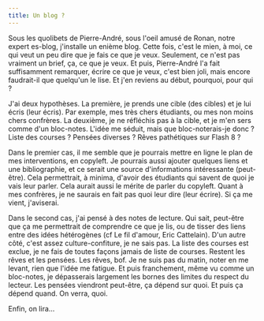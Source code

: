 ```yaml
---
title: Un blog ?
---
```


Sous les quolibets de Pierre-André, sous l'oeil amusé de Ronan, notre expert es-blog, j'installe un enième blog. Cette fois, c'est le mien, à moi, ce qui veut un peu dire que je fais ce que je veux. Seulement, ce n'est pas vraiment un brief, ça, ce que je veux. Et puis, Pierre-André l'a fait suffisamment remarquer, écrire ce que je veux, c'est bien joli, mais encore faudrait-il que quelqu'un le lise. Et j'en reviens au début, pourquoi, pour qui ? 

<!--more-->

J'ai deux hypothèses. 
La première,  je prends une cible (des cibles) et je lui écris (leur écris). Par exemple, mes très chers étudiants, ou mes non moins chers confrères.
La deuxième, je ne réfléchis pas à la cible, et je m'en sers comme d'un bloc-notes. L'idée me séduit, mais que bloc-noterais-je donc ? Liste des courses ? Pensées diverses ? Rêves pathétiques sur Flash 8 ?

Dans le premier cas, il me semble que je pourrais mettre en ligne le plan de mes interventions, en copyleft. Je pourrais aussi ajouter quelques liens et une bibliographie, et ce serait une source d'informations intéressante (peut-être). Cela permettrait, à minima, d'avoir des étudiants qui savent de quoi je vais leur parler. Cela aurait aussi le mérite de parler du copyleft. Quant à mes confrères, je ne saurais en fait pas quoi leur dire (leur écrire). Si ça me vient, j'aviserai.

Dans le second cas, j'ai pensé à des notes de lecture. Qui sait, peut-être que ça me permettrait de comprendre ce que je lis, ou de tisser des liens entre des idées hétérogènes (cf Le fil d'amour, Eric Cattelain). D'un autre côté, c'est assez culture-confiture, je ne sais pas. La liste des courses est exclue, je ne fais de toutes façons jamais de liste de courses. Restent les rêves et les pensées. Les rêves, bof. Je ne suis pas du matin, noter en me levant, rien que l'idée me fatigue. Et puis franchement, même vu comme un bloc-notes, je dépasserais largement les bornes des limites du respect du lecteur. Les pensées viendront peut-être, ça dépend sur quoi. Et puis ça dépend quand. On verra, quoi.

Enfin, on lira...
